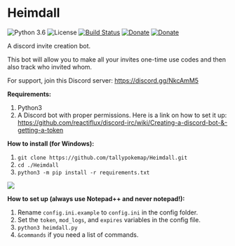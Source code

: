# Heimdall

![Python 3.6](https://img.shields.io/badge/python-3.6-blue.svg) ![License](https://img.shields.io/github/license/tallypokemap/Heimdall.svg) [![Build Status](https://travis-ci.org/tallypokemap/Heimdall.svg?branch=master)](https://travis-ci.org/tallypokemap/Heimdall) [![Donate](https://img.shields.io/badge/Donate-PayPal-green.svg)](paypal.me/dneal12) [![Donate](https://img.shields.io/badge/Donate-Patreon-green.svg)](patreon.com/dneal12)

A discord invite creation bot.

This bot will allow you to make all your invites one-time use codes and then also track who invited whom.

For support, join this Discord server: https://discord.gg/NkcAmM5

**Requirements:**

1. Python3
2. A Discord bot with proper permissions.  Here is a link on how to set it up: https://github.com/reactiflux/discord-irc/wiki/Creating-a-discord-bot-&-getting-a-token

**How to install (for Windows):**

1. `git clone https://github.com/tallypokemap/Heimdall.git`
2. `cd ./Heimdall`
3. `python3 -m pip install -r requirements.txt`

![](http://i.imgur.com/nMdGo2w.png)

**How to set up (always use Notepad++ and never notepad!):**

1. Rename `config.ini.example` to `config.ini` in the config folder.
2. Set the `token`, `mod_logs`, and `expires` variables in the config file.
3. `python3 heimdall.py`
4. `&commands` if you need a list of commands.